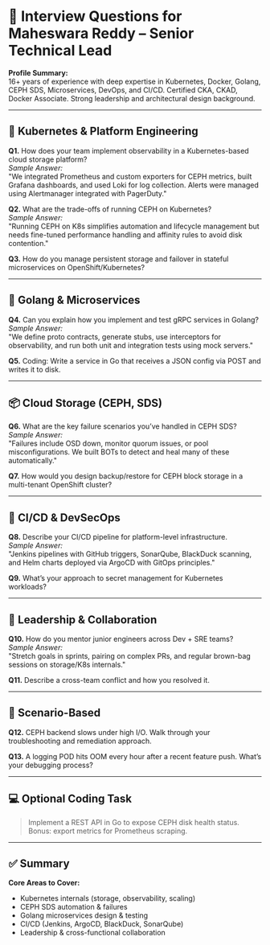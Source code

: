 
# 🧠 Interview Questions for Maheswara Reddy – Senior Technical Lead

**Profile Summary:**  
16+ years of experience with deep expertise in Kubernetes, Docker, Golang, CEPH SDS, Microservices, DevOps, and CI/CD. Certified CKA, CKAD, Docker Associate. Strong leadership and architectural design background.

---

## 🚀 Kubernetes & Platform Engineering

**Q1.** How does your team implement observability in a Kubernetes-based cloud storage platform?  
*Sample Answer:*  
"We integrated Prometheus and custom exporters for CEPH metrics, built Grafana dashboards, and used Loki for log collection. Alerts were managed using Alertmanager integrated with PagerDuty."

**Q2.** What are the trade-offs of running CEPH on Kubernetes?  
*Sample Answer:*  
"Running CEPH on K8s simplifies automation and lifecycle management but needs fine-tuned performance handling and affinity rules to avoid disk contention."

**Q3.** How do you manage persistent storage and failover in stateful microservices on OpenShift/Kubernetes?

---

## 🧰 Golang & Microservices

**Q4.** Can you explain how you implement and test gRPC services in Golang?  
*Sample Answer:*  
"We define proto contracts, generate stubs, use interceptors for observability, and run both unit and integration tests using mock servers."

**Q5.** Coding: Write a service in Go that receives a JSON config via POST and writes it to disk.

---

## 📦 Cloud Storage (CEPH, SDS)

**Q6.** What are the key failure scenarios you’ve handled in CEPH SDS?  
*Sample Answer:*  
"Failures include OSD down, monitor quorum issues, or pool misconfigurations. We built BOTs to detect and heal many of these automatically."

**Q7.** How would you design backup/restore for CEPH block storage in a multi-tenant OpenShift cluster?

---

## 🔐 CI/CD & DevSecOps

**Q8.** Describe your CI/CD pipeline for platform-level infrastructure.  
*Sample Answer:*  
"Jenkins pipelines with GitHub triggers, SonarQube, BlackDuck scanning, and Helm charts deployed via ArgoCD with GitOps principles."

**Q9.** What’s your approach to secret management for Kubernetes workloads?

---

## 🤝 Leadership & Collaboration

**Q10.** How do you mentor junior engineers across Dev + SRE teams?  
*Sample Answer:*  
"Stretch goals in sprints, pairing on complex PRs, and regular brown-bag sessions on storage/K8s internals."

**Q11.** Describe a cross-team conflict and how you resolved it.

---

## 🧪 Scenario-Based

**Q12.** CEPH backend slows under high I/O. Walk through your troubleshooting and remediation approach.

**Q13.** A logging POD hits OOM every hour after a recent feature push. What’s your debugging process?

---

## 💻 Optional Coding Task

> Implement a REST API in Go to expose CEPH disk health status. Bonus: export metrics for Prometheus scraping.

---

## ✅ Summary

**Core Areas to Cover:**
- Kubernetes internals (storage, observability, scaling)
- CEPH SDS automation & failures
- Golang microservices design & testing
- CI/CD (Jenkins, ArgoCD, BlackDuck, SonarQube)
- Leadership & cross-functional collaboration
